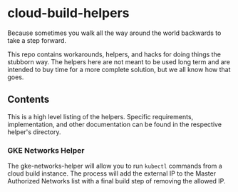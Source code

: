 # cloud-build-helpers
Because sometimes you walk all the way around the world backwards to take a step forward.

This repo contains workarounds, helpers, and hacks for doing things the stubborn way. The helpers here are not meant to be used long term and are intended to buy time for a more complete solution, but we all know how that goes.

## Contents
This is a high level listing of the helpers. Specific requirements, implementation, and other documentation can be found in the respective helper's directory.

### GKE Networks Helper
The gke-networks-helper will allow you to run `kubectl` commands from a cloud build instance. The process will add the external IP to the Master Authorized Networks list with a final build step of removing the allowed IP.
